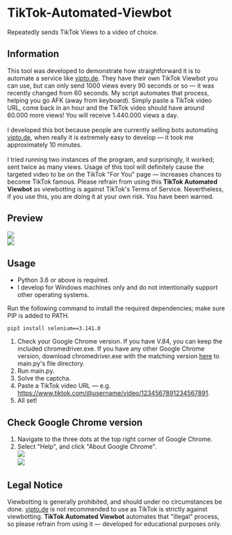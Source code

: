 # TikTok-Automated-Viewbot
Repeatedly sends TikTok Views to a video of choice.

## Information
This tool was developed to demonstrate how straightforward it is to automate a service like [vipto.de](https://vipto.de/). They have their own TikTok Viewbot you can use, but can only send 1000 views every 90 seconds or so — it was recently changed from 60 seconds. My script automates that process, helping you go AFK (away from keyboard). Simply paste a TikTok video URL, come back in an hour and the TikTok video should have around 60.000 more views! You will receive 1.440.000 views a day.<br><br>
I developed this bot because people are currently selling bots automating [vipto.de](https://vipto.de/), when really it is extremely easy to develop — it took me approximately 10 minutes.<br><br>
I tried running two instances of the program, and surprisingly, it worked; sent twice as many views. Usage of this tool will definitely cause the targeted video to be on the TikTok "For You" page — increases chances to become TikTok famous. Please refrain from using this **TikTok Automated Viewbot** as viewbotting is against TikTok's Terms of Service. Nevertheless, if you use this, you are doing it at your own risk. You have been warned.

## Preview
![](https://i.imgur.com/BQdDgDs.png)<br>
![](https://i.imgur.com/uNN4beu.png)

## Usage
- Python 3.6 or above is required.
- I develop for Windows machines only and do not intentionally support other operating systems.

Run the following command to install the required dependencies; make sure PIP is added to PATH.
```
pip3 install selenium==3.141.0
```
1. Check your Google Chrome version. If you have V.84, you can keep the included chromedriver.exe. If you have any other Google Chrome version, download chromedriver.exe with the matching version [here](https://chromedriver.chromium.org/downloads) to main.py's file directory.
2. Run main.py.
3. Solve the captcha.
4. Paste a TikTok video URL — e.g. https://www.tiktok.com/@username/video/1234567891234567891.
5. All set!

## Check Google Chrome version
1. Navigate to the three dots at the top right corner of Google Chrome.
2. Select "Help", and click "About Google Chrome".<br>
![](https://i.imgur.com/PiL1MEy.png)<br>
![](https://i.imgur.com/aluXidt.png)

## Legal Notice
Viewbotting is generally prohibited, and should under no circumstances be done. [vipto.de](https://vipto.de/) is not recommended to use as TikTok is strictly against viewbotting. **TikTok Automated Viewbot** automates that "illegal" process, so please refrain from using it — developed for educational purposes only.
